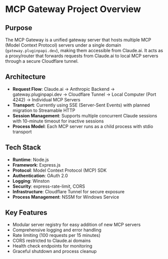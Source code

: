 # MCP Gateway Project Overview

## Purpose
The MCP Gateway is a unified gateway server that hosts multiple MCP (Model Context Protocol) servers under a single domain (`gateway.pluginpapi.dev`), making them accessible from Claude.ai. It acts as a proxy/router that forwards requests from Claude.ai to local MCP servers through a secure Cloudflare tunnel.

## Architecture
- **Request Flow**: Claude.ai → Anthropic Backend → gateway.pluginpapi.dev → Cloudflare Tunnel → Local Computer (Port 4242) → Individual MCP Servers
- **Transport**: Currently using SSE (Server-Sent Events) with planned migration to Streamable HTTP
- **Session Management**: Supports multiple concurrent Claude sessions with 10-minute timeout for inactive sessions
- **Process Model**: Each MCP server runs as a child process with stdio transport

## Tech Stack
- **Runtime**: Node.js
- **Framework**: Express.js
- **Protocol**: Model Context Protocol (MCP) SDK
- **Authentication**: OAuth 2.0
- **Logging**: Winston
- **Security**: express-rate-limit, CORS
- **Infrastructure**: Cloudflare Tunnel for secure exposure
- **Process Management**: NSSM for Windows Service

## Key Features
- Modular server registry for easy addition of new MCP servers
- Comprehensive logging and error handling
- Rate limiting (100 requests per 15 minutes)
- CORS restricted to Claude.ai domains
- Health check endpoints for monitoring
- Graceful shutdown and process cleanup